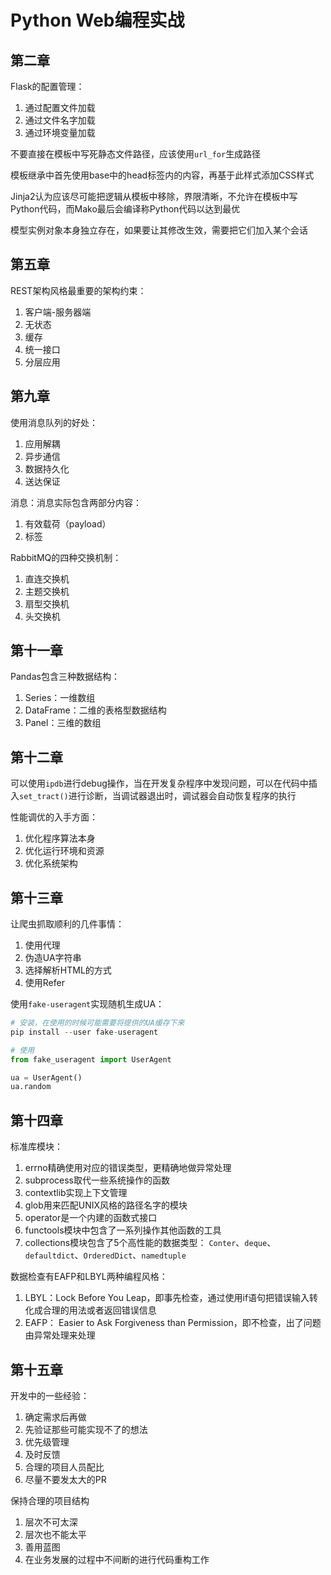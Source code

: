 # Python Web编程实战

## 第二章

Flask的配置管理：

1. 通过配置文件加载
2. 通过文件名字加载
3. 通过环境变量加载

不要直接在模板中写死静态文件路径，应该使用`url_for`生成路径

模板继承中首先使用base中的head标签内的内容，再基于此样式添加CSS样式

Jinja2认为应该尽可能把逻辑从模板中移除，界限清晰，不允许在模板中写Python代码，而Mako最后会编译称Python代码以达到最优

模型实例对象本身独立存在，如果要让其修改生效，需要把它们加入某个会话

## 第五章

REST架构风格最重要的架构约束：

1. 客户端-服务器端
2. 无状态
3. 缓存
4. 统一接口
5. 分层应用

## 第九章

使用消息队列的好处：

1. 应用解耦
2. 异步通信
3. 数据持久化
4. 送达保证

消息：消息实际包含两部分内容：

1. 有效载荷（payload）
2. 标签

RabbitMQ的四种交换机制：

1. 直连交换机
2. 主题交换机
3. 扇型交换机
4. 头交换机

## 第十一章

Pandas包含三种数据结构：

1. Series：一维数组
2. DataFrame：二维的表格型数据结构
3. Panel：三维的数组

## 第十二章

可以使用`ipdb`进行debug操作，当在开发复杂程序中发现问题，可以在代码中插入`set_tract()`进行诊断，当调试器退出时，调试器会自动恢复程序的执行

性能调优的入手方面：

1. 优化程序算法本身
2. 优化运行环境和资源
3. 优化系统架构

## 第十三章

让爬虫抓取顺利的几件事情：

1. 使用代理
2. 伪造UA字符串
3. 选择解析HTML的方式
4. 使用Refer

使用`fake-useragent`实现随机生成UA：

```python
# 安装，在使用的时候可能需要将提供的UA缓存下来
pip install --user fake-useragent

# 使用
from fake_useragent import UserAgent

ua = UserAgent()
ua.random

```

## 第十四章

标准库模块：

1. errno精确使用对应的错误类型，更精确地做异常处理
2. subprocess取代一些系统操作的函数
3. contextlib实现上下文管理
4. glob用来匹配UNIX风格的路径名字的模块
5. operator是一个内建的函数式接口
6. functools模块中包含了一系列操作其他函数的工具
7. collections模块包含了5个高性能的数据类型： `Conter`、`deque`、`defaultdict`、`OrderedDict`、`namedtuple`

数据检查有EAFP和LBYL两种编程风格：

1. LBYL：Lock Before You Leap，即事先检查，通过使用if语句把错误输入转化成合理的用法或者返回错误信息
2. EAFP： Easier to Ask Forgiveness than Permission，即不检查，出了问题由异常处理来处理

## 第十五章

开发中的一些经验：

1. 确定需求后再做
2. 先验证那些可能实现不了的想法
3. 优先级管理
4. 及时反馈
5. 合理的项目人员配比
6. 尽量不要发太大的PR

保持合理的项目结构

1. 层次不可太深
2. 层次也不能太平
3. 善用蓝图
4. 在业务发展的过程中不间断的进行代码重构工作
